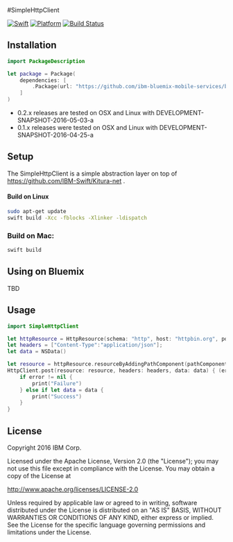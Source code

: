 #SimpleHttpClient

[![Swift][swift-badge]][swift-url]
[![Platform][platform-badge]][platform-url]
[![Build Status](https://travis-ci.org/ibm-bluemix-mobile-services/bluemix-simple-http-client-swift.svg?branch=master)](https://travis-ci.org/ibm-bluemix-mobile-services/bluemix-simple-http-client-swift)

[swift-badge]: https://img.shields.io/badge/Swift-3.0-orange.svg
[swift-url]: https://swift.org
[platform-badge]: https://img.shields.io/badge/Platforms-OS%20X%20--%20Linux-lightgray.svg
[platform-url]: https://swift.org

## Installation
```swift
import PackageDescription

let package = Package(
    dependencies: [
        .Package(url: "https://github.com/ibm-bluemix-mobile-services/bluemix-simple-http-client-swift.git", majorVersion: 0, minor: 2)
    ]
)
```

* 0.2.x releases are tested on OSX and Linux with DEVELOPMENT-SNAPSHOT-2016-05-03-a
* 0.1.x releases were tested on OSX and Linux with DEVELOPMENT-SNAPSHOT-2016-04-25-a

## Setup

The SimpleHttpClient is a simple abstraction layer on top of https://github.com/IBM-Swift/Kitura-net .

#### Build on Linux

```bash
sudo apt-get update
swift build -Xcc -fblocks -Xlinker -ldispatch
```

### Build on Mac:

```bash
swift build
```

## Using on Bluemix

TBD

## Usage

```swift
import SimpleHttpClient

let httpResource = HttpResource(schema: "http", host: "httpbin.org", port: "80")
let headers = ["Content-Type":"application/json"];
let data = NSData()

let resource = httpResource.resourceByAddingPathComponent(pathComponent: "/post")
HttpClient.post(resource: resource, headers: headers, data: data) { (error, status, headers, data) in
    if error != nil {
        print("Failure")
    } else if let data = data {
        print("Success")
    }
}
```

## License

Copyright 2016 IBM Corp.

Licensed under the Apache License, Version 2.0 (the "License");
you may not use this file except in compliance with the License.
You may obtain a copy of the License at

http://www.apache.org/licenses/LICENSE-2.0

Unless required by applicable law or agreed to in writing, software
distributed under the License is distributed on an "AS IS" BASIS,
WITHOUT WARRANTIES OR CONDITIONS OF ANY KIND, either express or implied.
See the License for the specific language governing permissions and
limitations under the License.


[swift-badge]: https://img.shields.io/badge/Swift-3.0-orange.svg
[swift-url]: https://swift.org
[platform-badge]: https://img.shields.io/badge/Platforms-OS%20X%20--%20Linux-lightgray.svg
[platform-url]: https://swift.org
